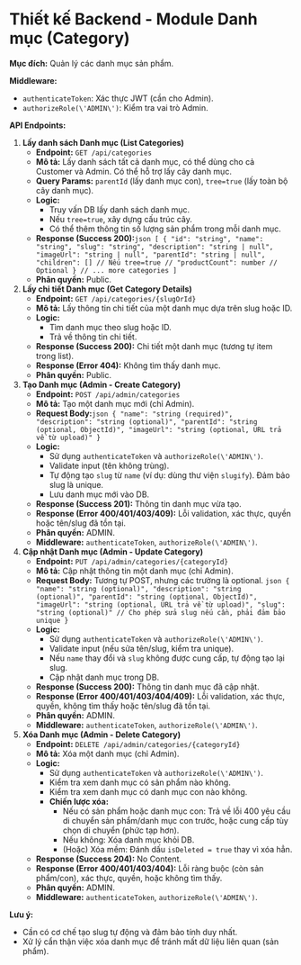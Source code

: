 # Thiết kế Backend - Module Danh mục (Category)

**Mục đích:** Quản lý các danh mục sản phẩm.

**Middleware:**

- `authenticateToken`: Xác thực JWT (cần cho Admin).
- `authorizeRole(\'ADMIN\')`: Kiểm tra vai trò Admin.

**API Endpoints:**

1. **Lấy danh sách Danh mục (List Categories)**
    - **Endpoint:** `GET /api/categories`
    - **Mô tả:** Lấy danh sách tất cả danh mục, có thể dùng cho cả Customer và Admin. Có thể hỗ trợ lấy cây danh mục.
    - **Query Params:** `parentId` (lấy danh mục con), `tree=true` (lấy toàn bộ cây danh mục).
    - **Logic:**
        - Truy vấn DB lấy danh sách danh mục.
        - Nếu `tree=true`, xây dựng cấu trúc cây.
        - Có thể thêm thông tin số lượng sản phẩm trong mỗi danh mục.
    - **Response (Success 200):**`json [ { "id": "string", "name": "string", "slug": "string", "description": "string | null", "imageUrl": "string | null", "parentId": "string | null", "children": [] // Nếu tree=true // "productCount": number // Optional } // ... more categories ]`
    - **Phân quyền:** Public.
2. **Lấy chi tiết Danh mục (Get Category Details)**
    - **Endpoint:** `GET /api/categories/{slugOrId}`
    - **Mô tả:** Lấy thông tin chi tiết của một danh mục dựa trên slug hoặc ID.
    - **Logic:**
        - Tìm danh mục theo slug hoặc ID.
        - Trả về thông tin chi tiết.
    - **Response (Success 200):** Chi tiết một danh mục (tương tự item trong list).
    - **Response (Error 404):** Không tìm thấy danh mục.
    - **Phân quyền:** Public.
3. **Tạo Danh mục (Admin - Create Category)**
    - **Endpoint:** `POST /api/admin/categories`
    - **Mô tả:** Tạo một danh mục mới (chỉ Admin).
    - **Request Body:**`json { "name": "string (required)", "description": "string (optional)", "parentId": "string (optional, ObjectId)", "imageUrl": "string (optional, URL trả về từ upload)" }`
    - **Logic:**
        - Sử dụng `authenticateToken` và `authorizeRole(\'ADMIN\')`.
        - Validate input (tên không trùng).
        - Tự động tạo `slug` từ `name` (ví dụ: dùng thư viện `slugify`). Đảm bảo slug là unique.
        - Lưu danh mục mới vào DB.
    - **Response (Success 201):** Thông tin danh mục vừa tạo.
    - **Response (Error 400/401/403/409):** Lỗi validation, xác thực, quyền hoặc tên/slug đã tồn tại.
    - **Phân quyền:** ADMIN.
    - **Middleware:** `authenticateToken`, `authorizeRole(\'ADMIN\')`.
4. **Cập nhật Danh mục (Admin - Update Category)**
    - **Endpoint:** `PUT /api/admin/categories/{categoryId}`
    - **Mô tả:** Cập nhật thông tin một danh mục (chỉ Admin).
    - **Request Body:** Tương tự POST, nhưng các trường là optional.
    `json { "name": "string (optional)", "description": "string (optional)", "parentId": "string (optional, ObjectId)", "imageUrl": "string (optional, URL trả về từ upload)", "slug": "string (optional)" // Cho phép sửa slug nếu cần, phải đảm bảo unique }`
    - **Logic:**
        - Sử dụng `authenticateToken` và `authorizeRole(\'ADMIN\')`.
        - Validate input (nếu sửa tên/slug, kiểm tra unique).
        - Nếu `name` thay đổi và `slug` không được cung cấp, tự động tạo lại slug.
        - Cập nhật danh mục trong DB.
    - **Response (Success 200):** Thông tin danh mục đã cập nhật.
    - **Response (Error 400/401/403/404/409):** Lỗi validation, xác thực, quyền, không tìm thấy hoặc tên/slug đã tồn tại.
    - **Phân quyền:** ADMIN.
    - **Middleware:** `authenticateToken`, `authorizeRole(\'ADMIN\')`.
5. **Xóa Danh mục (Admin - Delete Category)**
    - **Endpoint:** `DELETE /api/admin/categories/{categoryId}`
    - **Mô tả:** Xóa một danh mục (chỉ Admin).
    - **Logic:**
        - Sử dụng `authenticateToken` và `authorizeRole(\'ADMIN\')`.
        - Kiểm tra xem danh mục có sản phẩm nào không.
        - Kiểm tra xem danh mục có danh mục con nào không.
        - **Chiến lược xóa:**
            - Nếu có sản phẩm hoặc danh mục con: Trả về lỗi 400 yêu cầu di chuyển sản phẩm/danh mục con trước, hoặc cung cấp tùy chọn di chuyển (phức tạp hơn).
            - Nếu không: Xóa danh mục khỏi DB.
            - (Hoặc) Xóa mềm: Đánh dấu `isDeleted = true` thay vì xóa hẳn.
    - **Response (Success 204):** No Content.
    - **Response (Error 400/401/403/404):** Lỗi ràng buộc (còn sản phẩm/con), xác thực, quyền, hoặc không tìm thấy.
    - **Phân quyền:** ADMIN.
    - **Middleware:** `authenticateToken`, `authorizeRole(\'ADMIN\')`.

**Lưu ý:**

- Cần có cơ chế tạo slug tự động và đảm bảo tính duy nhất.
- Xử lý cẩn thận việc xóa danh mục để tránh mất dữ liệu liên quan (sản phẩm).
